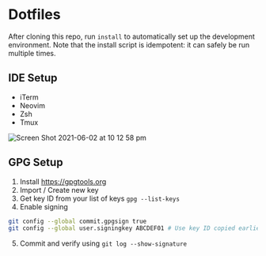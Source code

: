 # Dotfiles

After cloning this repo, run `install` to automatically set up the development environment. Note that the install script is idempotent: it can safely be run multiple times.

## IDE Setup
- iTerm
- Neovim
- Zsh
- Tmux

![Screen Shot 2021-06-02 at 10 12 58 pm](https://user-images.githubusercontent.com/2555067/120477967-b23eeb00-c3ef-11eb-806c-6f091b9ff5a0.png)

## GPG Setup

1. Install https://gpgtools.org
2. Import / Create new key
3. Get key ID from your list of keys `gpg --list-keys`
4. Enable signing
```sh
git config --global commit.gpgsign true
git config --global user.signingkey ABCDEF01 # Use key ID copied earlier
```
5. Commit and verify using `git log --show-signature`
